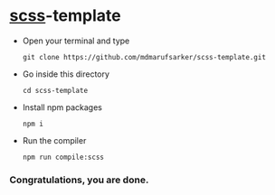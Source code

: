 # [scss](https://sass-lang.com/documentation)-template

- Open your terminal and type 
    
      git clone https://github.com/mdmarufsarker/scss-template.git
  
- Go inside this directory
    
      cd scss-template
    
- Install npm packages

      npm i
    
- Run the compiler

      npm run compile:scss
    
### Congratulations, you are done. 
